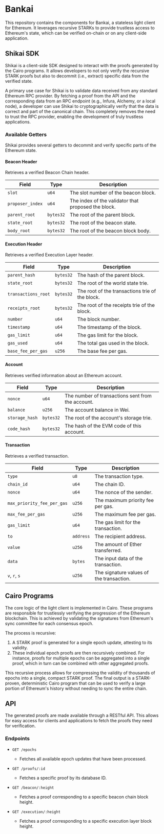 # Bankai

This repository contains the components for Bankai, a stateless light client for Ethereum. It leverages recursive STARKs to provide trustless access to Ethereum's state, which can be verified on-chain or on any client-side application.

## Shikai SDK

Shikai is a client-side SDK designed to interact with the proofs generated by the Cairo programs. It allows developers to not only verify the recursive STARK proofs but also to decommit (i.e., extract) specific data from the verified state.

A primary use case for Shikai is to validate data received from any standard Ethereum RPC provider. By fetching a proof from the API and the corresponding data from an RPC endpoint (e.g., Infura, Alchemy, or a local node), a developer can use Shikai to cryptographically verify that the data is correct and part of the canonical chain. This completely removes the need to trust the RPC provider, enabling the development of truly trustless applications.

### Available Getters

Shikai provides several getters to decommit and verify specific parts of the Ethereum state.

#### Beacon Header
Retrieves a verified Beacon Chain header.

| Field             | Type   | Description                               |
| ----------------- | ------ | ----------------------------------------- |
| `slot`            | `u64`  | The slot number of the beacon block.      |
| `proposer_index`  | `u64`  | The index of the validator that proposed the block. |
| `parent_root`     | `bytes32` | The root of the parent block.             |
| `state_root`      | `bytes32` | The root of the beacon state.             |
| `body_root`       | `bytes32` | The root of the beacon block body.        |

#### Execution Header
Retrieves a verified Execution Layer header.

| Field                 | Type      | Description                               |
| --------------------- | --------- | ----------------------------------------- |
| `parent_hash`         | `bytes32` | The hash of the parent block.             |
| `state_root`          | `bytes32` | The root of the world state trie.         |
| `transactions_root`   | `bytes32` | The root of the transactions trie of the block. |
| `receipts_root`       | `bytes32` | The root of the receipts trie of the block. |
| `number`              | `u64`     | The block number.                         |
| `timestamp`           | `u64`     | The timestamp of the block.               |
| `gas_limit`           | `u64`     | The gas limit for the block.              |
| `gas_used`            | `u64`     | The total gas used in the block.          |
| `base_fee_per_gas`    | `u256`    | The base fee per gas.                     |

#### Account
Retrieves verified information about an Ethereum account.

| Field          | Type      | Description                                  |
| -------------- | --------- | -------------------------------------------- |
| `nonce`        | `u64`     | The number of transactions sent from the account. |
| `balance`      | `u256`    | The account balance in Wei.                  |
| `storage_hash` | `bytes32` | The root of the account's storage trie.      |
| `code_hash`    | `bytes32` | The hash of the EVM code of this account.    |

#### Transaction
Retrieves a verified transaction.

| Field                      | Type      | Description                                  |
| -------------------------- | --------- | -------------------------------------------- |
| `type`                     | `u8`      | The transaction type.                        |
| `chain_id`                 | `u64`     | The chain ID.                                |
| `nonce`                    | `u64`     | The nonce of the sender.                     |
| `max_priority_fee_per_gas` | `u256`    | The maximum priority fee per gas.            |
| `max_fee_per_gas`          | `u256`    | The maximum fee per gas.                     |
| `gas_limit`                | `u64`     | The gas limit for the transaction.           |
| `to`                       | `address` | The recipient address.                       |
| `value`                    | `u256`    | The amount of Ether transferred.             |
| `data`                     | `bytes`   | The input data of the transaction.           |
| `v`, `r`, `s`              | `u256`    | The signature values of the transaction.     |

## Cairo Programs

The core logic of the light client is implemented in Cairo. These programs are responsible for trustlessly verifying the progression of the Ethereum blockchain. This is achieved by validating the signatures from Ethereum's sync committee for each consensus epoch.

The process is recursive:

1.  A STARK proof is generated for a single epoch update, attesting to its validity.
2.  These individual epoch proofs are then recursively combined. For instance, proofs for multiple epochs can be aggregated into a single proof, which in turn can be combined with other aggregated proofs.

This recursive process allows for compressing the validity of thousands of epochs into a single, compact STARK proof. The final output is a STARK-proven, deterministic Cairo program that can be used to verify a large portion of Ethereum's history without needing to sync the entire chain.

## API

The generated proofs are made available through a RESTful API. This allows for easy access for clients and applications to fetch the proofs they need for verification.

### Endpoints

-   `GET /epochs`
    -   Fetches all available epoch updates that have been processed.

-   `GET /proofs/:id`
    -   Fetches a specific proof by its database ID.

-   `GET /beacon/:height`
    -   Fetches a proof corresponding to a specific beacon chain block height.

-   `GET /execution/:height`
    -   Fetches a proof corresponding to a specific execution layer block height.
